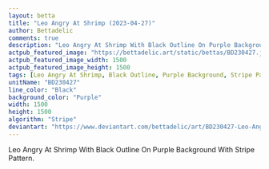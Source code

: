 ```yaml
---
layout: betta
title: "Leo Angry At Shrimp (2023-04-27)"
author: Bettadelic
comments: true
description: "Leo Angry At Shrimp With Black Outline On Purple Background With Stripe Pattern."
actpub_featured_image: "https://bettadelic.art/static/bettas/BD230427.jpg"
actpub_featured_image_width: 1500
actpub_featured_image_height: 1500
tags: [Leo Angry At Shrimp, Black Outline, Purple Background, Stripe Pattern, April 2023]
unitName: "BD230427"
line_color: "Black"
background_color: "Purple"
width: 1500
height: 1500
algorithm: "Stripe"
deviantart: "https://www.deviantart.com/bettadelic/art/BD230427-Leo-Angry-At-Shrimp-2023-04-27-960007365"
---
```


Leo Angry At Shrimp With Black Outline On Purple Background With Stripe Pattern.
